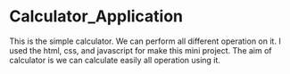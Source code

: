 # Calculator_Application
This is the simple calculator. We can perform all different operation on it. I used the html, css, and javascript for make this mini project. The aim of calculator is we can calculate easily all operation using it. 
